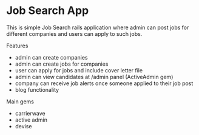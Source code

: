 # Job Search App

This is simple Job Search rails application where admin can post jobs for different companies and users can apply to such jobs.

Features

* admin can create companies
* admin can create jobs for companies
* user can apply for jobs and include cover letter file
* admin can view candidates at /admin panel (ActiveAdmin gem)
* company can receive job alerts once someone applied to their job post
* blog functionality


Main gems

* carrierwave
* active admin
* devise


